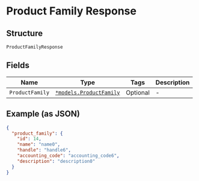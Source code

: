 
# Product Family Response

## Structure

`ProductFamilyResponse`

## Fields

| Name | Type | Tags | Description |
|  --- | --- | --- | --- |
| `ProductFamily` | [`*models.ProductFamily`](../../doc/models/product-family.md) | Optional | - |

## Example (as JSON)

```json
{
  "product_family": {
    "id": 14,
    "name": "name0",
    "handle": "handle6",
    "accounting_code": "accounting_code6",
    "description": "description0"
  }
}
```

